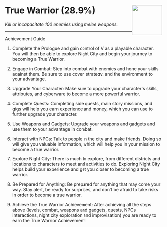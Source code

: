 # True Warrior (28.9%) <img style="float: right;" src="https://cdn.akamai.steamstatic.com/steamcommunity/public/images/apps/1091500/714db842d4bbf426994d8cc7450769e75c47da8b.jpg" width="96" height="96">

_Kill or incapacitate 100 enemies using melee weapons._

---

Achievement Guide

1. Complete the Prologue and gain control of V as a playable character. You will then be able to explore Night City and begin your journey to becoming a True Warrior. 

2. Engage in Combat: Step into combat with enemies and hone your skills against them. Be sure to use cover, strategy, and the environment to your advantage.

3. Upgrade Your Character: Make sure to upgrade your character's skills, attributes, and cyberware to become a more powerful warrior.

4. Complete Quests: Completing side quests, main story missions, and gigs will help you earn experience and money, which you can use to further upgrade your character.

5. Use Weapons and Gadgets: Upgrade your weapons and gadgets and use them to your advantage in combat.

6. Interact with NPCs: Talk to people in the city and make friends. Doing so will give you valuable information, which will help you in your mission to become a true warrior.

7. Explore Night City: There is much to explore, from different districts and locations to characters to meet and activities to do. Exploring Night City helps build your experience and get you closer to becoming a true warrior.

8. Be Prepared for Anything: Be prepared for anything that may come your way. Stay alert, be ready for surprises, and don’t be afraid to take risks in order to become a true warrior.

9. Achieve the True Warrior Achievement: After achieving all the steps above (levels, combat, weapons and gadgets, quests, NPCs interactions, night city exploration and improvisation) you are ready to earn the True Warrior Achievement!